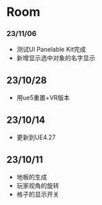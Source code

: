 # Room
### 23/11/06
* 测试UI Panelable Kit完成
* 新增显示选中对象的名字显示


## 23/10/28
* 用ue5重置+VR版本


## 23/10/14
* 更新到UE4.27


## 23/10/11
* 地板的生成
* 玩家视角的旋转
* 格子的显示开关